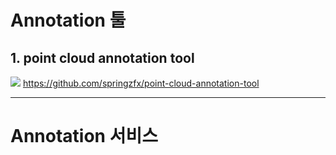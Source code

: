 # Annotation 툴 

## 1. point cloud annotation tool



![](https://github.com/springzfx/point-cloud-annotation-tool/raw/master/example1.png)
https://github.com/springzfx/point-cloud-annotation-tool











---

# Annotation 서비스